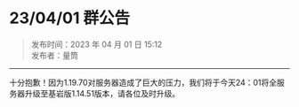 # 23/04/01 群公告

> 发布时间：2023 年 04 月 01 日 15:12  
  发布者：量筒

---

十分抱歉！因为1.19.70对服务器造成了巨大的压力，我们将于今天24：01将全服务器升级至基岩版1.14.51版本，请各位及时升级。
